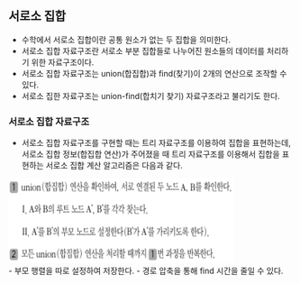 ## 서로소 집합
- 수학에서 서로소 집합이란 공통 원소가 없는 두 집합을 의미한다.
- 서로소 집합 자료구조란 서로소 부분 집합들로 나누어진 원소들의 데이터를 처리하기 위한 자료구조이다.
- 서로소 집합 자료구조는 union(합집합)과 find(찾기)이 2개의 연산으로 조작할 수 있다.
- 서로소 집한 자료구조는 union-find(합치기 찾기) 자료구조라고 불리기도 한다.

### 서로소 집합 자료구조
- 서로소 집합 자료구조를 구현할 때는 트리 자료구조를 이용하여 집합을 표현하는데, 서로소 집합 정보(합집합 연산)가 주어졌을 때 트리 자료구조를 이용해서 집합을 표현하는 서로소 집합 계산 알고리즘은 다음과 같다.
<div>
    <img src="image1.PNG" width="400" height="150">
</div>
- 부모 행렬을 따로 설정하여 저장한다.
- 경로 압축을 통해 find 시간을 줄일 수 있다.